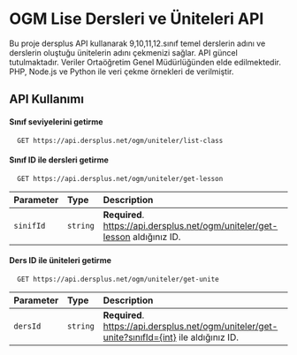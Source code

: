
# OGM Lise Dersleri ve Üniteleri API 

Bu proje dersplus API kullanarak 9,10,11,12.sınıf temel derslerin adını ve derslerin oluştuğu ünitelerin adını çekmenizi sağlar. API güncel tutulmaktadır. Veriler Ortaöğretim Genel Müdürlüğünden elde edilmektedir. PHP, Node.js ve Python ile veri çekme örnekleri de verilmiştir.


## API Kullanımı

#### Sınıf seviyelerini getirme

```http
  GET https://api.dersplus.net/ogm/uniteler/list-class
```

#### Sınıf ID ile dersleri getirme

```http
  GET https://api.dersplus.net/ogm/uniteler/get-lesson
```

| Parameter | Type     | Description                       |
| :-------- | :------- | :-------------------------------- |
| `sinifId`      | `string` | **Required**. https://api.dersplus.net/ogm/uniteler/get-lesson aldığınız ID. |

#### Ders ID ile üniteleri getirme

```http
  GET https://api.dersplus.net/ogm/uniteler/get-unite
```

| Parameter | Type     | Description                       |
| :-------- | :------- | :-------------------------------- |
| `dersId`      | `string` | **Required**. https://api.dersplus.net/ogm/uniteler/get-unite?sınıfId={int} ile aldığınız ID. |

